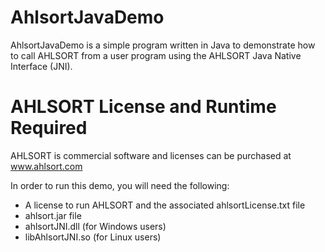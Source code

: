 # AhlsortJavaDemo
AhlsortJavaDemo is a simple program written in Java to demonstrate how to call AHLSORT from a user program using the AHLSORT Java Native Interface (JNI).

# AHLSORT License and Runtime Required
AHLSORT is commercial software and licenses can be purchased at www.ahlsort.com

In order to run this demo, you will need the following:
- A license to run AHLSORT and the associated ahlsortLicense.txt file
- ahlsort.jar file
- ahlsortJNI.dll (for Windows users) 
- libAhlsortJNI.so (for Linux users)
